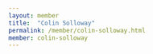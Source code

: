 ```yaml
---
layout: member
title:  "Colin Solloway"
permalink: /member/colin-solloway.html
member: colin-solloway
---
```


